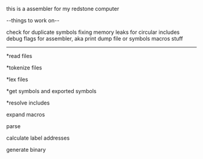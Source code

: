this is a assembler for my redstone computer


--things to work on--


check for duplicate symbols
fixing memory leaks for circular includes
debug flags for assembler, aka print dump file or symbols
macros stuff


--------------------



*read files

*tokenize files

*lex files    

*get symbols and exported symbols

*resolve includes

expand macros

parse

calculate label addresses

generate binary

